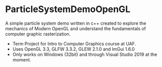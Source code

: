 # ParticleSystemDemoOpenGL
A simple particle system demo written in c++ created to explore the mechanics of Modern OpenGL and understand the fundamentals of computer graphic rasterization. 

- Term Project for Intro to Computer Graphics course at UAF.
- Uses OpenGL 3.3, GLFW 3.3.2, GLEW 2.1.0 and ImGui 1.6.0
- Only works on Windows (32bit) and through Visual Studio 2019 at the moment.
